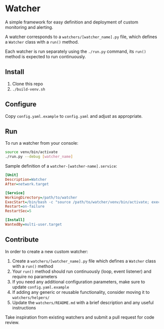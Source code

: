 # Watcher

A simple framework for easy definition and deployment of custom monitoring and alerting.

A watcher corresponds to a `watchers/[watcher_name].py` file, which defines a `Watcher` class with a `run()` method.

Each watcher is run separately using the `./run.py` command, its `run()` method is expected to run continuously.

## Install

1. Clone this repo
2. `./build-venv.sh`

## Configure

Copy `config.yaml.example` to `config.yaml` and adjust as appropriate.

## Run

To run a watcher from your console:
```bash
source venv/bin/activate
./run.py --debug [watcher_name]
```

Sample definition of a `watcher-[watcher-name].service`:
```ini
[Unit]
Description=Watcher
After=network.target

[Service]
WorkingDirectory=/path/to/watcher
ExecStart=/bin/bash -c "source /path/to/watcher/venv/bin/activate; exec /path/to/watcher/run.py [watcher_name]"
Restart=on-failure
RestartSec=5

[Install]
WantedBy=multi-user.target
```

## Contribute

In order to create a new custom watcher:
1. Create a `watchers/[watcher_name].py` file which defines a `Watcher` class with a `run()` method
2. Your `run()` method should run continuously (loop, event listener) and require no parameters
3. If you need any additional configuration parameters, make sure to update `config.yaml.example`
4. If adding any generic or reusable functionality, consider moving it to `watchers/helpers/`
5. Update the `watchers/README.md` with a brief description and any useful instructions

Take inspiration from existing watchers and submit a pull request for code review.
